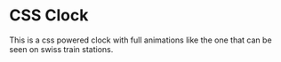 CSS Clock
=========

This is a css powered clock with full animations like the one that can be seen
on swiss train stations.